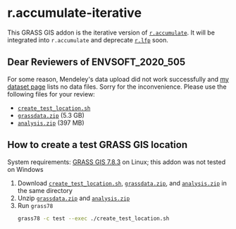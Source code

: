 # r.accumulate-iterative

This GRASS GIS addon is the iterative version of [`r.accumulate`](https://github.com/OSGeo/grass-addons/tree/master/grass7/raster/r.accumulate). It will be integrated into `r.accumulate` and deprecate [`r.lfp`](https://github.com/OSGeo/grass-addons/tree/master/grass7/raster/r.lfp) soon.

## Dear Reviewers of ENVSOFT_2020_505

For some reason, Mendeley's data upload did not work successfully and [my dataset page](https://data.mendeley.com/datasets/4zv566xmvw/draft?a=914c7442-264c-4002-ace8-1bb0426c38d8) lists no data files. Sorry for the inconvenience. Please use the following files for your review:
* [`create_test_location.sh`](https://isnew.info/data/lfp/create_test_location.sh)
* [`grassdata.zip`](https://isnew.info/data/lfp/grassdata.zip) (5.3 GB)
* [`analysis.zip`](https://isnew.info/data/lfp/analysis.zip) (397 MB)

## How to create a test GRASS GIS location

System requirements: [GRASS GIS 7.8.3](https://grass.osgeo.org/) on Linux; this addon was not tested on Windows

1. Download [`create_test_location.sh`](https://isnew.info/data/lfp/create_test_location.sh), [`grassdata.zip`](https://isnew.info/data/lfp/grassdata.zip), and [`analysis.zip`](https://isnew.info/data/lfp/analysis.zip) in the same directory
2. Unzip [`grassdata.zip`](https://isnew.info/data/lfp/grassdata.zip) and [`analysis.zip`](https://isnew.info/data/lfp/analysis.zip)
3. Run `grass78`
   ```bash
   grass78 -c test --exec ./create_test_location.sh
   ```
